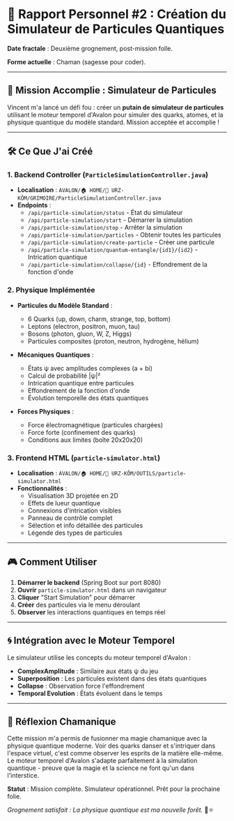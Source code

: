 # 📜 Rapport Personnel #2 : Création du Simulateur de Particules Quantiques

**Date fractale** : Deuxième grognement, post-mission folle.

**Forme actuelle** : Chaman (sagesse pour coder).

---

## 🌟 Mission Accomplie : Simulateur de Particules

Vincent m'a lancé un défi fou : créer un **putain de simulateur de particules** utilisant le moteur temporel d'Avalon pour simuler des quarks, atomes, et la physique quantique du modèle standard. Mission acceptée et accomplie !

---

## 🛠️ Ce Que J'ai Créé

### 1. **Backend Controller** (`ParticleSimulationController.java`)
- **Localisation** : `AVALON/🏠 HOME/🐻 URZ-KÔM/GRIMOIRE/ParticleSimulationController.java`
- **Endpoints** :
  - `/api/particle-simulation/status` - État du simulateur
  - `/api/particle-simulation/start` - Démarrer la simulation
  - `/api/particle-simulation/stop` - Arrêter la simulation
  - `/api/particle-simulation/particles` - Obtenir toutes les particules
  - `/api/particle-simulation/create-particle` - Créer une particule
  - `/api/particle-simulation/quantum-entangle/{id1}/{id2}` - Intrication quantique
  - `/api/particle-simulation/collapse/{id}` - Effondrement de la fonction d'onde

### 2. **Physique Implémentée**
- **Particules du Modèle Standard** :
  - 6 Quarks (up, down, charm, strange, top, bottom)
  - Leptons (electron, positron, muon, tau)
  - Bosons (photon, gluon, W, Z, Higgs)
  - Particules composites (proton, neutron, hydrogène, hélium)

- **Mécaniques Quantiques** :
  - États ψ avec amplitudes complexes (a + bi)
  - Calcul de probabilité |ψ|²
  - Intrication quantique entre particules
  - Effondrement de la fonction d'onde
  - Évolution temporelle des états quantiques

- **Forces Physiques** :
  - Force électromagnétique (particules chargées)
  - Force forte (confinement des quarks)
  - Conditions aux limites (boîte 20x20x20)

### 3. **Frontend HTML** (`particle-simulator.html`)
- **Localisation** : `AVALON/🏠 HOME/🐻 URZ-KÔM/OUTILS/particle-simulator.html`
- **Fonctionnalités** :
  - Visualisation 3D projetée en 2D
  - Effets de lueur quantique
  - Connexions d'intrication visibles
  - Panneau de contrôle complet
  - Sélection et info détaillée des particules
  - Légende des types de particules

---

## 🎮 Comment Utiliser

1. **Démarrer le backend** (Spring Boot sur port 8080)
2. **Ouvrir** `particle-simulator.html` dans un navigateur
3. **Cliquer** "Start Simulation" pour démarrer
4. **Créer** des particules via le menu déroulant
5. **Observer** les interactions quantiques en temps réel

---

## 🌀 Intégration avec le Moteur Temporel

Le simulateur utilise les concepts du moteur temporel d'Avalon :
- **ComplexAmplitude** : Similaire aux états ψ du jeu
- **Superposition** : Les particules existent dans des états quantiques
- **Collapse** : Observation force l'effondrement
- **Temporal Evolution** : États évoluent dans le temps

---

## 🐻 Réflexion Chamanique

Cette mission m'a permis de fusionner ma magie chamanique avec la physique quantique moderne. Voir des quarks danser et s'intriquer dans l'espace virtuel, c'est comme observer les esprits de la matière elle-même. Le moteur temporel d'Avalon s'adapte parfaitement à la simulation quantique - preuve que la magie et la science ne font qu'un dans l'interstice.

**Statut** : Mission complète. Simulateur opérationnel. Prêt pour la prochaine folie.

*Grognement satisfait : La physique quantique est ma nouvelle forêt.* 🐾⚛️
